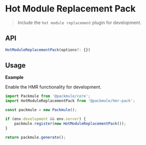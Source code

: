 # Hot Module Replacement Pack
> Include the `hot module replacement` plugin for development.

## API
```ts
HotModuleReplacementPack(options?: {})
```

## Usage

**Example**

Enable the HMR functionality for development.

```ts
import Packmule from '@packmule/core';
import HotModuleReplacementPack from '@packmule/hmr-pack';

const packmule = new Packmule();

if (env.development && env.server) {
    packmule.register(new HotModuleReplacementPack());
}

return packmule.generate();
```

